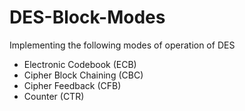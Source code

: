 # DES-Block-Modes
Implementing the following modes of operation of DES
* Electronic Codebook (ECB)
* Cipher Block Chaining (CBC)
* Cipher Feedback (CFB)
* Counter (CTR)

